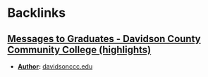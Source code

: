 
# Backlinks
## [Messages to Graduates - Davidson County Community College (highlights)](<Messages to Graduates - Davidson County Community College (highlights).md>)
- **[Author](<Author.md>):** [davidsonccc.edu](<davidsonccc.edu.md>)

